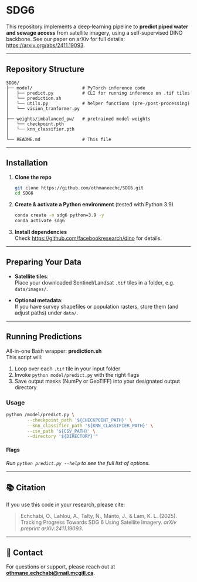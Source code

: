 # SDG6

This repository implements a deep‐learning pipeline to **predict piped water and sewage access** from satellite imagery, using a self‐supervised DINO backbone. See our paper on arXiv for full details: https://arxiv.org/abs/2411.19093.

---

## Repository Structure

```text
SDG6/
├── model/                   # PyTorch inference code
│   ├── predict.py           # CLI for running inference on .tif tiles
│   └── prediction.sh        
│   └── utils.py             # helper functions (pre‐/post‐processing)
│   └── vision_tranformer.py
│
├── weights/imbalanced_pw/   # pretrained model weights  
│   └── checkpoint.pth
│   └── knn_classifier.pth
│
└── README.md                # This file
```

---

## Installation

1. **Clone the repo**  
   ```bash
   git clone https://github.com/othmaneechc/SDG6.git
   cd SDG6
   ```

2. **Create & activate a Python environment** (tested with Python 3.9)  
   ```bash
   conda create -n sdg6 python=3.9 -y
   conda activate sdg6
   ```

3. **Install dependencies**  
    Check https://github.com/facebookresearch/dino for details.

---

## Preparing Your Data

- **Satellite tiles**:  
  Place your downloaded Sentinel/Landsat `.tif` tiles in a folder, e.g. `data/images/`.

- **Optional metadata**:  
  If you have survey shapefiles or population rasters, store them (and adjust paths) under `data/`.

---

## Running Predictions

All-in-one Bash wrapper: **prediction.sh**  
This script will:

1. Loop over each `.tif` tile in your input folder  
2. Invoke `python model/predict.py` with the right flags  
3. Save output masks (NumPy or GeoTIFF) into your designated output directory

### Usage

```bash
python /model/predict.py \
        --checkpoint_path '${CHECKPOINT_PATH}' \
        --knn_classifier_path '${KNN_CLASSIFIER_PATH}' \
        --csv_path '${CSV_PATH}' \
        --directory '${DIRECTORY}'"
```

#### Flags

_Run `python predict.py --help` to see the full list of options._

---

## 📚 Citation

If you use this code in your research, please cite:

> Echchabi, O., Lahlou, A., Talty, N., Manto, J., & Lam, K. L. (2025). Tracking Progress Towards SDG 6 Using Satellite Imagery. *arXiv preprint arXiv:2411.19093*.

---

## 📧 Contact

For questions or support, please reach out at **othmane.echchabi@mail.mcgill.ca**.
